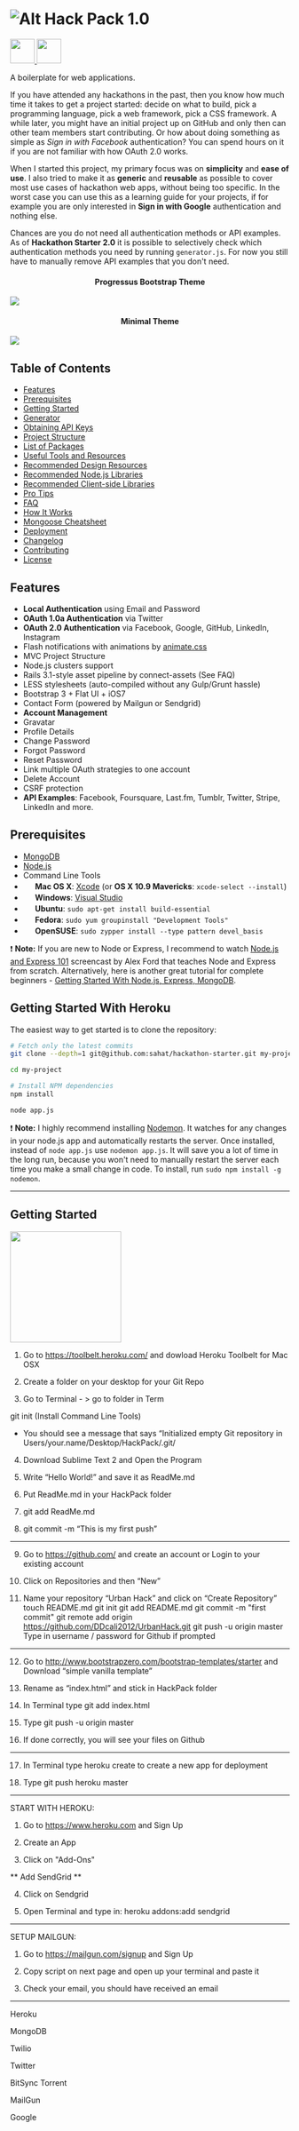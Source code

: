 ![Alt](http://highgroundhackers.org/wp-content/uploads/2014/04/hack11.png)
Hack Pack 1.0
=====================

<a href="https://github.com/sahat/hackathon-starter/zipball/master">
  <img src="http://highgroundhackers.org/wp-content/uploads/2014/04/buttonblack.png" height="44">
</a> <a href="http://hackathonstarter.herokuapp.com" target="_blank">
  <img src="http://highgroundhackers.org/wp-content/uploads/2014/04/gdemobutton.png" height="44">
</a>

A boilerplate for web applications.

If you have attended any hackathons in the past, then you know how much time it takes to
get a project started: decide on what to build, pick a programming language, pick a web framework,
pick a CSS framework. A while later, you might have an initial project up on GitHub and only then
can other team members start contributing. Or how about doing something as simple as *Sign in with Facebook*
authentication? You can spend hours on it if you are not familiar with how OAuth 2.0 works.

When I started this project, my primary focus was on **simplicity** and **ease of use**.
I also tried to make it as **generic** and **reusable** as possible to cover most use cases of hackathon web apps,
without being too specific. In the worst case you can use this as a learning guide for your projects,
if for example you are only interested in **Sign in with Google** authentication and nothing else.

Chances are you do not need all authentication methods or API examples. As of **Hackathon Starter 2.0**
it is possible to selectively check which authentication methods you need by running `generator.js`. For now
you still have to manually remove API examples that you don't need.

<h4 align="center">Progressus Bootstrap Theme</h3>

![](http://highgroundhackers.org/wp-content/uploads/2014/04/progressus.png)

<h4 align="center">Minimal Theme</h3>

![](http://highgroundhackers.org/wp-content/uploads/2014/04/minimal.png)

Table of Contents
-----------------

- [Features](#features)
- [Prerequisites](#prerequisites)
- [Getting Started](#getting-started)
- [Generator](#generator)
- [Obtaining API Keys](#obtaining-api-keys)
- [Project Structure](#project-structure)
- [List of Packages](#list-of-packages)
- [Useful Tools and Resources](#useful-tools-and-resources)
- [Recommended Design Resources](#recommended-design-resources)
- [Recommended Node.js Libraries](#recommended-nodejs-libraries)
- [Recommended Client-side Libraries](#recommended-client-side-libraries)
- [Pro Tips](#pro-tips)
- [FAQ](#faq)
- [How It Works](#how-it-works-mini-guides)
- [Mongoose Cheatsheet](#mongoose-cheatsheet)
- [Deployment](#deployment)
- [Changelog](#changelog)
- [Contributing](#contributing)
- [License](#license)

Features
--------

- **Local Authentication** using Email and Password
- **OAuth 1.0a Authentication** via Twitter
- **OAuth 2.0 Authentication** via Facebook, Google, GitHub, LinkedIn, Instagram
- Flash notifications with animations by [animate.css](http://daneden.github.io/animate.css/)
- MVC Project Structure
- Node.js clusters support
- Rails 3.1-style asset pipeline by connect-assets (See FAQ)
- LESS stylesheets (auto-compiled without any Gulp/Grunt hassle)
- Bootstrap 3 + Flat UI + iOS7
- Contact Form (powered by Mailgun or Sendgrid)
- **Account Management**
 - Gravatar
 - Profile Details
 - Change Password
 - Forgot Password
 - Reset Password
 - Link multiple OAuth strategies to one account
 - Delete Account
- CSRF protection
- **API Examples**: Facebook, Foursquare, Last.fm, Tumblr, Twitter, Stripe, LinkedIn and more.

Prerequisites
-------------

- [MongoDB](http://www.mongodb.org/downloads)
- [Node.js](http://nodejs.org)
- Command Line Tools
 - <img src="http://deluge-torrent.org/images/apple-logo.gif" height="17">&nbsp;**Mac OS X**: [Xcode](https://itunes.apple.com/us/app/xcode/id497799835?mt=12) (or **OS X 10.9 Mavericks**: `xcode-select --install`)
 - <img src="http://dc942d419843af05523b-ff74ae13537a01be6cfec5927837dcfe.r14.cf1.rackcdn.com/wp-content/uploads/windows-8-50x50.jpg" height="17">&nbsp;**Windows**: [Visual Studio](http://www.visualstudio.com/downloads/download-visual-studio-vs#d-express-windows-8)
 - <img src="https://lh5.googleusercontent.com/-2YS1ceHWyys/AAAAAAAAAAI/AAAAAAAAAAc/0LCb_tsTvmU/s46-c-k/photo.jpg" height="17">&nbsp;**Ubuntu**: `sudo apt-get install build-essential`
 - <img src="http://i1-news.softpedia-static.com/images/extra/LINUX/small/slw218news1.png" height="17">&nbsp;**Fedora**: `sudo yum groupinstall "Development Tools"`
 - <img src="https://en.opensuse.org/images/b/be/Logo-geeko_head.png" height="17">&nbsp;**OpenSUSE**: `sudo zypper install --type pattern devel_basis`

:exclamation: **Note:** If you are new to Node or Express, I recommend to watch
[Node.js and Express 101](http://www.youtube.com/watch?v=BN0JlMZCtNU)
screencast by Alex Ford that teaches Node and Express from scratch. Alternatively,
here is another great tutorial for complete beginners - [Getting Started With Node.js, Express, MongoDB](http://cwbuecheler.com/web/tutorials/2013/node-express-mongo/).

Getting Started With Heroku
---------------------------

The easiest way to get started is to clone the repository:

```bash
# Fetch only the latest commits
git clone --depth=1 git@github.com:sahat/hackathon-starter.git my-project

cd my-project

# Install NPM dependencies
npm install

node app.js
```

:exclamation: **Note:** I highly recommend installing [Nodemon](https://github.com/remy/nodemon).
It watches for any changes in your  node.js app and automatically restarts the
server. Once installed, instead of `node app.js` use `nodemon app.js`. It will
save you a lot of time in the long run, because you won't need to manually
restart the server each time you make a small change in code. To install, run
`sudo npm install -g nodemon`.

<hr >

Getting Started
---------------

<img src="http://www.coloandcloud.com/wp-content/uploads/2012/05/heroku_logo.jpg" width="200">

1. Go to https://toolbelt.heroku.com/ and dowload Heroku Toolbelt for Mac OSX

2. Create a folder on your desktop for your Git Repo

3. Go to Terminal - > go to folder in Term

git init (Install Command Line Tools)

- You should see a message that says “Initialized empty Git repository in Users/your.name/Desktop/HackPack/.git/

4. Download Sublime Text 2 and Open the Program

5. Write “Hello World!” and save it as ReadMe.md

6. Put ReadMe.md in your HackPack folder

7. git add ReadMe.md

8. git commit -m “This is my first push”
______

9. Go to https://github.com/ and create an account or Login to your existing account

10. Click on Repositories and then “New”

11. Name your repository “Urban Hack” and click on “Create Repository”
touch README.md
git init
git add README.md
git commit -m "first commit"
git remote add origin https://github.com/DDcali2012/UrbanHack.git
git push -u origin master
Type in username / password for Github if prompted
______

12. Go to http://www.bootstrapzero.com/bootstrap-templates/starter and Download “simple vanilla template”

13. Rename as “index.html” and stick in HackPack folder

14. In Terminal type git add index.html

15. Type git push -u origin master

16. If done correctly, you will see your files on Github

______________

17. In Terminal type heroku create to create a new app for deployment

18. Type git push heroku master

<hr>

START WITH HEROKU:

1. Go to https://www.heroku.com and Sign Up

2. Create an App

3. Click on "Add-Ons"

** Add SendGrid **

4. Click on Sendgrid

5. Open Terminal and type in: heroku addons:add sendgrid

<hr >

SETUP MAILGUN:

1. Go to https://mailgun.com/signup and Sign Up

2. Copy script on next page and open up your terminal and paste it

3. Check your email, you should have received an email 

<hr>

<p>Heroku</p>
<p>MongoDB</p>
<p>Twilio</p>
<p>Twitter</p>
<p>BitSync Torrent</p>
<p>MailGun</p>
<p>Google</p>
